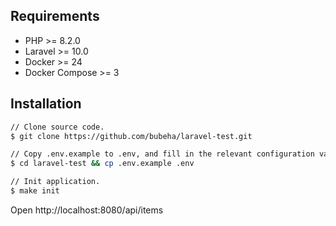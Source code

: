 ## Requirements

* PHP >= 8.2.0
* Laravel >= 10.0
* Docker >= 24
* Docker Compose >= 3

## Installation

```bash
// Clone source code.
$ git clone https://github.com/bubeha/laravel-test.git

// Copy .env.example to .env, and fill in the relevant configuration values.
$ cd laravel-test && cp .env.example .env

// Init application.
$ make init
```
Open http://localhost:8080/api/items
